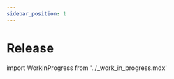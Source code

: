 ```yaml
---
sidebar_position: 1
---
```


# Release

import WorkInProgress from '../_work_in_progress.mdx'

<WorkInProgress />
